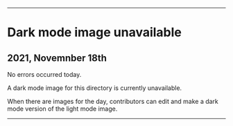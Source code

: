 
***

# Dark mode image unavailable

## 2021, Novemnber 18th

No errors occurred today.

A dark mode image for this directory is currently unavailable.

When there are images for the day, contributors can edit and make a dark mode version of the light mode image.

***
